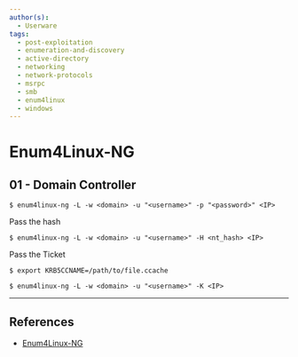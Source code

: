 ```yaml
---
author(s):
  - Userware
tags:
  - post-exploitation
  - enumeration-and-discovery
  - active-directory
  - networking
  - network-protocols
  - msrpc
  - smb
  - enum4linux
  - windows
---
```

# Enum4Linux-NG

## 01 - Domain Controller

```
$ enum4linux-ng -L -w <domain> -u "<username>" -p "<password>" <IP>
```

Pass the hash

```
$ enum4linux-ng -L -w <domain> -u "<username>" -H <nt_hash> <IP>
```

Pass the Ticket

```
$ export KRB5CCNAME=/path/to/file.ccache

$ enum4linux-ng -L -w <domain> -u "<username>" -K <IP>
```

---
## References

- [Enum4Linux-NG](https://github.com/cddmp/enum4linux-ng)
